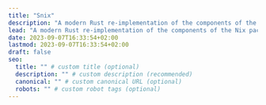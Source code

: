 ```yaml
---
title: "Snix"
description: "A modern Rust re-implementation of the components of the Nix package manager."
lead: "A modern Rust re-implementation of the components of the Nix package manager."
date: 2023-09-07T16:33:54+02:00
lastmod: 2023-09-07T16:33:54+02:00
draft: false
seo:
  title: "" # custom title (optional)
  description: "" # custom description (recommended)
  canonical: "" # custom canonical URL (optional)
  robots: "" # custom robot tags (optional)
---
```

